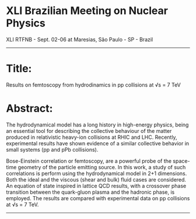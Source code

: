 # XLI Brazilian Meeting on Nuclear Physics 

XLI RTFNB - Sept. 02-06 at Maresias, São Paulo - SP - Brazil

----------------------------------------------------------------------------------
# Title: 

Results on femtoscopy from hydrodinamics in pp collisions at √s = 7 TeV

# Abstract: 

The hydrodynamical model has a long history in high-energy physics,
being an essential tool for describing the collective behaviour of
the matter produced in relativistic heavy-ion collisions at RHIC and
LHC. Recently, experimental results have shown evidence of a similar
collective behavior in small systems (pp and pPb collisions).

Bose-Einstein correlation or femtoscopy, are a powerful probe of the
space-time geometry of the particle emitting source. In this work,
a study of such correlations is perform using the hydrodynamical model
in 2+1 dimensions. Both the ideal and the viscous (shear and bulk)
fluid cases are considered. An equation of state inspired in lattice
QCD results, with a crossover phase transition between the quark-gluon
plasma and the hadronic phase, is employed. The results are compared
with experimental data on pp collisions at √s = 7 TeV.

----------------------------------------------------------------------------------


